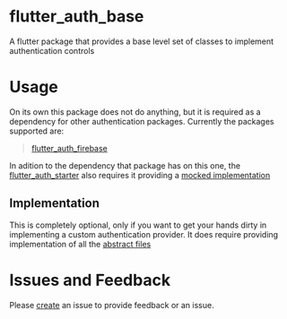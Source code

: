 # flutter_auth_base 

A flutter package that provides a base level set of classes to implement authentication controls

# Usage

On its own this package does not do anything, but it is required as a dependency for other authentication packages. Currently the packages supported are:

 > [flutter_auth_firebase](https://github.com/aqwert/flutter_auth_firebase)


In adition to the dependency that package has on this one, the [flutter_auth_starter](https://github.com/aqwert/flutter_auth_starter) also requires it providing a [mocked implementation](https://github.com/aqwert/flutter_auth_starter/tree/master/lib/core/auth/mock)


## Implementation

This is completely optional, only if you want to get your hands dirty in implementing a custom authentication provider. It does require providing implementation of all the [abstract files](https://github.com/aqwert/flutter_auth_base/tree/master/lib/src)



# Issues and Feedback

Please [create](https://github.com/aqwert/flutter_auth_base/issues/new) an issue to provide feedback or an issue.
